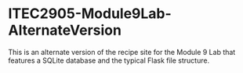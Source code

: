 # ITEC2905-Module9Lab-AlternateVersion
This is an alternate version of the recipe site for the Module 9 Lab that features a SQLite database and the typical Flask file structure.
